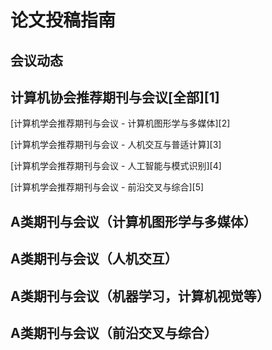 # 论文投稿指南

## 会议动态

## 计算机协会推荐期刊与会议[全部][1]

[计算机学会推荐期刊与会议 - 计算机图形学与多媒体][2]

[计算机学会推荐期刊与会议 - 人机交互与普适计算][3]

[计算机学会推荐期刊与会议 - 人工智能与模式识别][4]

[计算机学会推荐期刊与会议 - 前沿交叉与综合][5]

## A类期刊与会议（计算机图形学与多媒体）

## A类期刊与会议（人机交互）

## A类期刊与会议（机器学习，计算机视觉等）

## A类期刊与会议（前沿交叉与综合）
